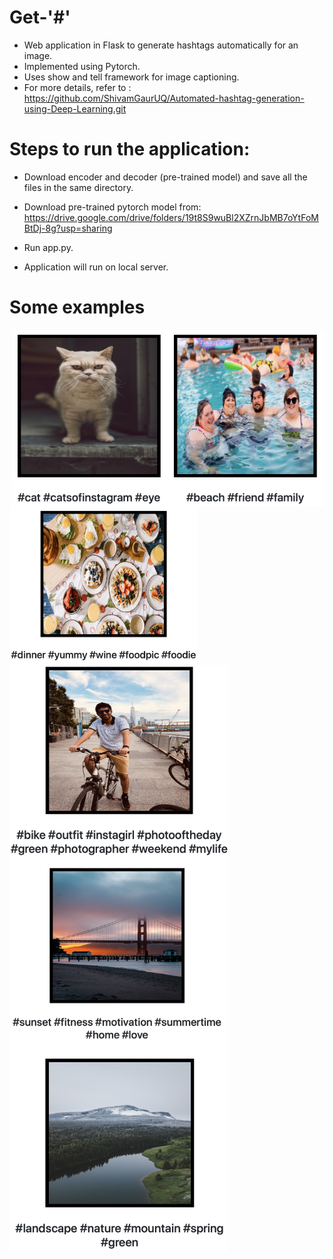 # Get-'#'

- Web application in Flask to generate hashtags automatically for an image.
- Implemented using Pytorch.
- Uses show and tell framework for image captioning.
- For more details, refer to : https://github.com/ShivamGaurUQ/Automated-hashtag-generation-using-Deep-Learning.git

# Steps to run the application:
- Download encoder and decoder (pre-trained model) and save all the files in the same directory.
- Download pre-trained pytorch model from: https://drive.google.com/drive/folders/19t8S9wuBl2XZrnJbMB7oYtFoMBtDj-8g?usp=sharing

- Run app.py.
- Application will run on local server.

# Some examples

<img src="images/img1.png" width="250" align="right"> 
<img src="images/img2.png" width="250" align="right"> 
<img src="images/img3.png" width="300" align="left"> 
<img src="images/img4.png" width="350" align="left"> 
<img src="images/img5.png" width="350" align="left"> 
<img src="images/img6.png" width="350" align="left"> 



